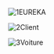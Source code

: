 ![1EUREKA](https://github.com/hajarST/TP_Microservices/assets/119755584/bb40b332-fa57-4d07-857e-324bea647804)

![2Client](https://github.com/hajarST/TP_Microservices/assets/119755584/bce37b2b-4b91-4b13-98e6-294b53162ae4)

![3Voiture](https://github.com/hajarST/TP_Microservices/assets/119755584/0fabe9ab-9693-4916-a028-ad04a5523d36)
